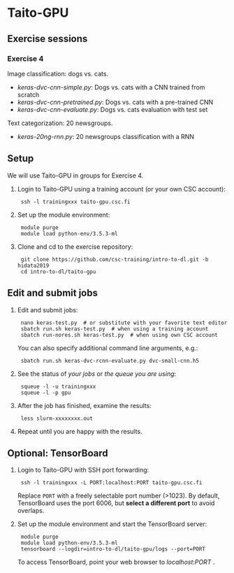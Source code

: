 # Taito-GPU

## Exercise sessions

### Exercise 4

Image classification: dogs vs. cats.

* *keras-dvc-cnn-simple.py*: Dogs vs. cats with a CNN trained from scratch
* *keras-dvc-cnn-pretrained.py*: Dogs vs. cats with a pre-trained CNN
* *keras-dvc-cnn-evaluate.py*: Dogs vs. cats evaluation with test set

Text categorization: 20 newsgroups.

* *keras-20ng-rnn.py*: 20 newsgroups classification with a RNN

## Setup

We will use Taito-GPU in groups for Exercise 4. 

1. Login to Taito-GPU using a training account (or your own CSC account):

        ssh -l trainingxxx taito-gpu.csc.fi
        
2. Set up the module environment:

        module purge
        module load python-env/3.5.3-ml
    
3. Clone and cd to the exercise repository:

        git clone https://github.com/csc-training/intro-to-dl.git -b hidata2019
        cd intro-to-dl/taito-gpu

## Edit and submit jobs

1. Edit and submit jobs:

        nano keras-test.py  # or substitute with your favorite text editor
        sbatch run.sh keras-test.py  # when using a training account
        sbatch run-nores.sh keras-test.py  # when using own CSC account
        
    You can also specify additional command line arguments, e.g.:
    
        sbatch run.sh keras-dvc-rcnn-evaluate.py dvc-small-cnn.h5

2. See the status of *your jobs* or *the queue you are using*:

        squeue -l -u trainingxxx
        squeue -l -p gpu

3. After the job has finished, examine the results:

        less slurm-xxxxxxxx.out

4. Repeat until you are happy with the results.

## Optional: TensorBoard

1. Login to Taito-GPU with SSH port forwarding:

        ssh -l trainingxxx -L PORT:localhost:PORT taito-gpu.csc.fi
        
   Replace `PORT` with a freely selectable port number (>1023). By default, TensorBoard uses the port 6006, but **select a different port** to avoid overlaps. 

2. Set up the module environment and start the TensorBoard server:

        module purge
        module load python-env/3.5.3-ml
        tensorboard --logdir=intro-to-dl/taito-gpu/logs --port=PORT

    To access TensorBoard, point your web browser to *localhost:PORT* .
